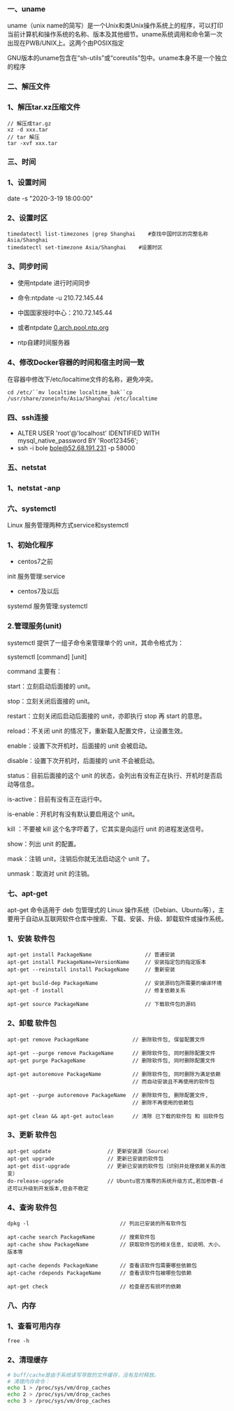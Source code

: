 ### 一、uname



uname（unix name的简写）是一个Unix和类Unix操作系统上的程序，可以打印当前计算机和操作系统的名称、版本及其他细节。uname系统调用和命令第一次出现在PWB/UNIX上。这两个由POSIX指定



GNU版本的uname包含在“sh-utils”或“coreutils”包中。uname本身不是一个独立的程序



### 二、解压文件



### 1、解压tar.xz压缩文件



```plain
// 解压成tar.gz
xz -d xxx.tar
// tar 解压
tar -xvf xxx.tar
```



### 三、时间



### 1、设置时间



date -s "2020-3-19 18:00:00"



### 2、设置时区



```plain
timedatectl list-timezones |grep Shanghai    #查找中国时区的完整名称
Asia/Shanghai
timedatectl set-timezone Asia/Shanghai    #设置时区
```



### 3、同步时间



- 使用ntpdate 进行时间同步 

- 命令:ntpdate -u 210.72.145.44
- 中国国家授时中心：210.72.145.44
- 或者ntpdate [0.arch.pool.ntp.org](http://0.arch.pool.ntp.org/)

- ntp自建时间服务器



### 4、修改Docker容器的时间和宿主时间一致



在容器中修改下/etc/localtime文件的名称，避免冲突。



```plain
cd /etc/``mv localtime localtime_bak``cp /usr/share/zoneinfo/Asia/Shanghai /etc/localtime
```



### 四、ssh连接



- ALTER USER 'root'@'localhost' IDENTIFIED WITH mysql_native_password BY 'Root123456';
- ssh -i bole [bole@52.68.191.231](mailto:bole@52.68.191.231) -p 58000



### 五、netstat



### 1、netstat -anp



### 六、systemctl



Linux 服务管理两种方式service和systemctl



### 1、初始化程序



-  centos7之前 

init      服务管理:service

 

-  centos7及以后 

systemd      服务管理:systemctl

 



### 2.管理服务(unit)



systemctl 提供了一组子命令来管理单个的 unit，其命令格式为：



systemctl [command] [unit]



command 主要有：



start：立刻启动后面接的 unit。



stop：立刻关闭后面接的 unit。



restart：立刻关闭后启动后面接的 unit，亦即执行 stop 再 start 的意思。



reload：不关闭 unit 的情况下，重新载入配置文件，让设置生效。



enable：设置下次开机时，后面接的 unit 会被启动。



disable：设置下次开机时，后面接的 unit 不会被启动。



status：目前后面接的这个 unit 的状态，会列出有没有正在执行、开机时是否启动等信息。



is-active：目前有没有正在运行中。



is-enable：开机时有没有默认要启用这个 unit。



kill ：不要被 kill 这个名字吓着了，它其实是向运行 unit 的进程发送信号。



show：列出 unit 的配置。



mask：注销 unit，注销后你就无法启动这个 unit 了。



unmask：取消对 unit 的注销。



### 七、apt-get



apt-get 命令适用于 deb 包管理式的 Linux 操作系统（Debian、Ubuntu等），主要用于自动从互联网软件仓库中搜索、下载、安装、升级、卸载软件或操作系统。



### 1、安装 软件包



```plain
apt-get install PackageName                 // 普通安装
apt-get install PackageName=VersionName     // 安装指定包的指定版本
apt-get --reinstall install PackageName     // 重新安装

apt-get build-dep PackageName               // 安装源码包所需要的编译环境
apt-get -f install                          // 修复依赖关系

apt-get source PackageName                  // 下载软件包的源码
```



### 2、卸载 软件包



```plain
apt-get remove PackageName              // 删除软件包, 保留配置文件

apt-get --purge remove PackageName      // 删除软件包, 同时删除配置文件
apt-get purge PackageName               // 删除软件包, 同时删除配置文件

apt-get autoremove PackageName          // 删除软件包, 同时删除为满足依赖
                                        // 而自动安装且不再使用的软件包

apt-get --purge autoremove PackageName  // 删除软件包, 删除配置文件,
                                        // 删除不再使用的依赖包

apt-get clean && apt-get autoclean      // 清除 已下载的软件包 和 旧软件包
```



### 3、更新 软件包



```plain
apt-get update                  // 更新安装源（Source）
apt-get upgrade                 // 更新已安装的软件包
apt-get dist-upgrade            // 更新已安装的软件包（识别并处理依赖关系的改变）
do-release-upgrade              // Ubuntu官方推荐的系统升级方式,若加参数-d还可以升级到开发版本,但会不稳定
```



### 4、查询 软件包



```plain
dpkg -l                             // 列出已安装的所有软件包

apt-cache search PackageName        // 搜索软件包
apt-cache show PackageName          // 获取软件包的相关信息, 如说明、大小、版本等

apt-cache depends PackageName       // 查看该软件包需要哪些依赖包
apt-cache rdepends PackageName      // 查看该软件包被哪些包依赖

apt-get check                       // 检查是否有损坏的依赖
```



### 八、内存



### 1、查看可用内存



```plain
free -h
```



### 2、清理缓存

```bash
# buff/cache是由于系统读写导致的文件缓存，没有及时释放。
# 清理内存命令：
echo 1 > /proc/sys/vm/drop_caches
echo 2 > /proc/sys/vm/drop_caches
echo 3 > /proc/sys/vm/drop_caches
```